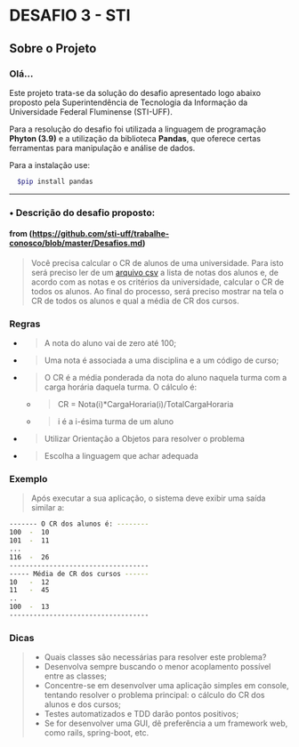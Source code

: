 # DESAFIO 3 - STI

## Sobre o Projeto

### Olá...
Este projeto trata-se da solução do desafio apresentado logo abaixo proposto pela Superintendência de Tecnologia da Informação da Universidade Federal Fluminense (STI-UFF).

Para a resolução do desafio foi utilizada a linguagem de programação **Phyton (3.9)** e a utilização da biblioteca **Pandas**, que oferece certas ferramentas para manipulação e análise de dados.

Para a instalação use:
```bash 
  $pip install pandas
```

____

### • Descrição do desafio proposto:
#### from (https://github.com/sti-uff/trabalhe-conosco/blob/master/Desafios.md)


>Você precisa calcular o CR de alunos de uma universidade. Para isto será preciso ler de um [arquivo csv](datasets/notas.csv) a lista de notas dos alunos e, de acordo com as notas e os critérios da universidade, calcular o CR de todos os alunos. Ao final do processo, será preciso mostrar na tela o CR de todos os alunos e qual a média de CR dos cursos.

### Regras
* > A nota do aluno vai de zero até 100;
* > Uma nota é associada a uma disciplina e a um código de curso;
* > O CR é a média ponderada da nota do aluno naquela turma com a carga horária daquela turma. O cálculo é:
  * > CR = Nota(i)*CargaHoraria(i)/TotalCargaHoraria 
  * >i é a i-ésima turma de um aluno
* >Utilizar Orientação a Objetos para resolver o problema
* >Escolha a linguagem que achar adequada

### Exemplo
>Após executar a sua aplicação, o sistema deve exibir uma saída similar a:

```bash
------- O CR dos alunos é: --------
100  -  10 
101  -  11
...
116  -  26
-----------------------------------
----- Média de CR dos cursos ------
10   -  12
11   -  45
..
100  -  13
-----------------------------------
```

### Dicas
> - Quais classes são necessárias para resolver este problema?
> - Desenvolva sempre buscando o menor acoplamento possível entre as classes;
> - Concentre-se em desenvolver uma aplicação simples em console, tentando resolver o problema principal: o cálculo do CR dos alunos e dos cursos;
> - Testes automatizados e TDD darão pontos positivos;
> - Se for desenvolver uma GUI, dê preferência a um framework web, como rails, spring-boot, etc.
